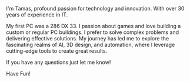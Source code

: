I'm Tamas, profound passion for technology and innovation. With over 30 years of experience in IT.

My first PC was a 286 DX 33. I passion about games and love building a custom or regular PC buildings. I prefer to solve complex problems and delivering effective solutions.
My journey has led me to explore the fascinating realms of AI, 3D design, and automation, where I leverage cutting-edge tools to create great results. 

If you have any questions just let me know!

Have Fun!
